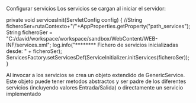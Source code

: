 Configurar servicios
Los servicios se cargan al iniciar el servidor:

private void servicesInit(ServletConfig config) {
        //String ficheroSer=rutaContexto+"/"+AppProperties.getProperty("path_services");
        String ficheroSer = "C:/david/workspace/workspace/sandbox/WebContent/WEB-INF/services.xml";
        log.info("******** Fichero de servicios inicializadas desde: " + ficheroSer);
        ServicesFactory.setServicesDef(ServiceInitializer.initServices(ficheroSer));
}<br>

  
Al invocar a los servicios se crea un objeto extendido de GenericService. Este objeto puede tener metodos abstractos
y ser padre de los diferentes servicios (incluyendo valores Entrada/Salida) o directamente un servicio implementado

